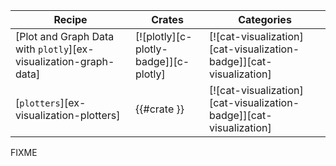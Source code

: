 | Recipe | Crates | Categories |
|--------|--------|------------|
| [Plot and Graph Data with `plotly`][ex-visualization-graph-data] | [![plotly][c-plotly-badge]][c-plotly] | [![cat-visualization][cat-visualization-badge]][cat-visualization] |
| [`plotters`][ex-visualization-plotters] | {{#crate }} | [![cat-visualization][cat-visualization-badge]][cat-visualization] |

<div class="hidden">
FIXME
</div>
